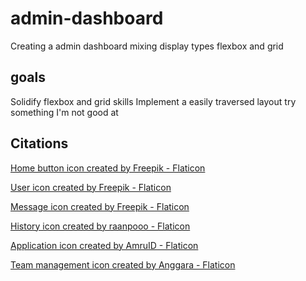 # admin-dashboard

Creating a admin dashboard mixing display types flexbox and grid

## goals

Solidify flexbox and grid skills
Implement a easily traversed layout
try something I'm not good at

## Citations

<a href="https://www.flaticon.com/free-icons/home-button" title="home button icons">Home button icon created by Freepik - Flaticon</a>

<a href="https://www.flaticon.com/free-icons/user" title="user icons">User icon created by Freepik - Flaticon</a>

<a href="https://www.flaticon.com/free-icons/message" title="message icons">Message icon created by Freepik - Flaticon</a>

<a href="https://www.flaticon.com/free-icons/history" title="history icons">History icon created by raanpooo - Flaticon</a>

<a href="https://www.flaticon.com/free-icons/application" title="application icons">Application icon created by AmruID - Flaticon</a>

<a href="https://www.flaticon.com/free-icons/team-management" title="team management icons">Team management icon created by Anggara - Flaticon</a>
